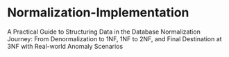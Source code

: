 # Normalization-Implementation
A Practical Guide to Structuring Data in the Database Normalization Journey: From Denormalization to 1NF, 1NF to 2NF, and Final Destination at 3NF with Real-world Anomaly Scenarios
